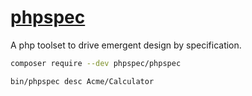 # [phpspec](http://www.phpspec.net)

A php toolset to drive emergent design by specification.

```sh
composer require --dev phpspec/phpspec

bin/phpspec desc Acme/Calculator
```
